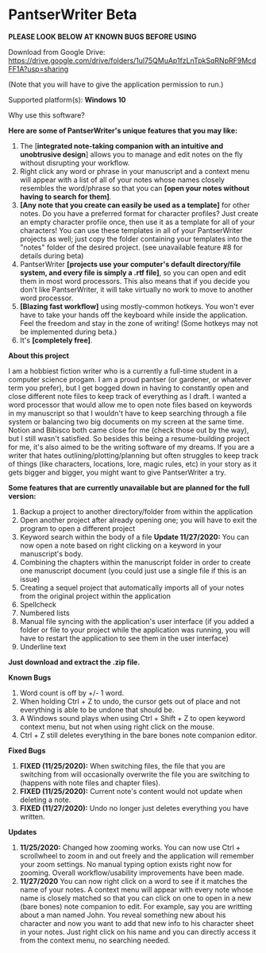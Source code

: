 # PantserWriter Beta
**PLEASE LOOK BELOW AT KNOWN BUGS BEFORE USING**

Download from Google Drive: https://drive.google.com/drive/folders/1ul75QMuAp1fzLnTpkSqRNpRF9McdFF1A?usp=sharing

(Note that you will have to give the application permission to run.)

Supported platform(s): **Windows 10**

Why use this software?

**Here are some of PantserWriter's unique features that you may like:**
  1. The [**integrated note-taking companion with an intuitive and unobtrusive design**] allows you to manage and edit notes on the fly without disrupting your workflow.
  2. Right click any word or phrase in your manuscript and a context menu will appear with a list of all of your notes whose names closely resembles the word/phrase so that you can **[open your notes without having to search for them]**.
  3. **[Any note that you create can easily be used as a template]** for other notes. Do you have a preferred format for character profiles? Just create an empty character profile once, then use it as a template for all of your characters! You can use these templates in all of your PantserWriter projects as well; just copy the folder containing your templates into the "notes" folder of the desired project. (see unavailable feature #8 for details during beta)
  4. PantserWriter **[projects use your computer's default directory/file system, and every file is simply a .rtf file]**, so you can open and edit them in most word processors. This also means that if you decide you don't like PantserWriter, it will take virtually no work to move to another word processor.
  5. **[Blazing fast workflow]** using mostly-common hotkeys. You won't ever have to take your hands off the keyboard while inside the application. Feel the freedom and stay in the zone of writing! (Some hotkeys may not be implemented during beta.)
  6. It's **[completely free]**.

**About this project**

  I am a hobbiest fiction writer who is a currently a full-time student in a computer science progam. I am a proud pantser (or gardener, or whatever term you prefer), but I get bogged down in having to constantly open and close different note files to keep track of everything as I draft. I wanted a word processor that would allow me to open note files based on keywords in my manuscript so that I wouldn't have to keep searching through a file system or balancing two big documents on my screen at the same time. Notion and Bibisco both came close for me (check those out by the way), but I still wasn't satisfied. So besides this being a resume-building project for me, it's also aimed to be the writing software of my dreams. If you are a writer that hates outlining/plotting/planning but often struggles to keep track of things (like characters, locations, lore, magic rules, etc) in your story as it gets bigger and bigger, you might want to give PantserWriter a try.

**Some features that are currently unavailable but are planned for the full version:**
  1. Backup a project to another directory/folder from within the application
  2. Open another project after already opening one; you will have to exit the program to open a different project
  3. Keyword search within the body of a file **Update 11/27/2020:** You can now open a note based on right clicking on a keyword in your manuscript's body.
  4. Combining the chapters within the manuscript folder in order to create one manuscript document (you could just use a single file if this is an issue)
  5. Creating a sequel project that automatically imports all of your notes from the original project within the application
  6. Spellcheck
  7. Numbered lists
  8. Manual file syncing with the application's user interface (if you added a folder or file to your project while the application was running, you will have to restart the application to see them in the user interface)
  9. Underline text

**Just download and extract the .zip file.**

**Known Bugs**
  1. Word count is off by +/- 1 word.
  2. When holding Ctrl + Z to undo, the cursor gets out of place and not everything is able to be undone that should be.
  3. A Windows sound plays when using Ctrl + Shift + Z to open keyword context menu, but not when using right click on the mouse.
  4. Ctrl + Z still deletes everything in the bare bones note companion editor.

**Fixed Bugs**
  1. **FIXED (11/25/2020):** When switching files, the file that you are switching from will occasionally overwrite the file you are switching to (happens with note files and chapter files).
  2. **FIXED (11/25/2020):** Current note's content would not update when deleting a note.
  3. **FIXED (11/27/2020):** Undo no longer just deletes everything you have written.

**Updates**
  1. **11/25/2020:** Changed how zooming works. You can now use Ctrl + scrollwheel to zoom in and out freely and the application will remember your zoom settings. No manual typing option exists right now for zooming.  Overall workflow/usability improvements have been made.
  2. **11/27/2020** You can now right click on a word to see if it matches the name of your notes. A context menu will appear with every note whose name is closely matched so that you can click on one to open in a new (bare bones) note companion to edit. For example, say you are writting about a man named John. You reveal something new about his character and now you want to add that new info to his character sheet in your notes. Just right click on his name and you can directly access it from the context menu, no searching needed.
  

